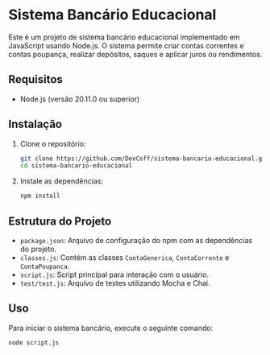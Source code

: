 # Sistema Bancário Educacional

Este é um projeto de sistema bancário educacional implementado em JavaScript usando Node.js. O sistema permite criar contas correntes e contas poupança, realizar depósitos, saques e aplicar juros ou rendimentos.

## Requisitos

- Node.js (versão 20.11.0 ou superior)

## Instalação

1. Clone o repositório:

   ```bash
   git clone https://github.com/DevCoff/sistema-bancario-educacional.git
   cd sistema-bancario-educacional
   ```

2. Instale as dependências:
   ```bash
   npm install
   ```

## Estrutura do Projeto

- `package.json`: Arquivo de configuração do npm com as dependências do projeto.
- `classes.js`: Contém as classes `ContaGenerica`, `ContaCorrente` e `ContaPoupanca`.
- `script.js`: Script principal para interação com o usuário.
- `test/test.js`: Arquivo de testes utilizando Mocha e Chai.

## Uso

Para iniciar o sistema bancário, execute o seguinte comando:

```bash
node script.js
```
